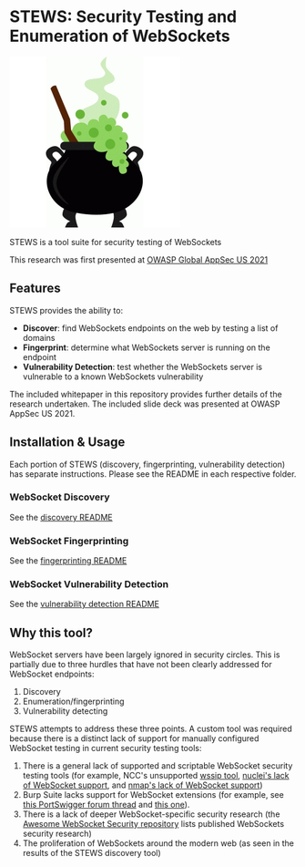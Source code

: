 # STEWS: Security Testing and Enumeration of WebSockets

![STEWS cauldron image](stews-image.jpg)

STEWS is a tool suite for security testing of WebSockets

This research was first presented at
[OWASP Global AppSec US 2021](https://www.youtube.com/watch?v=bMFP71UAbPo)

## Features

STEWS provides the ability to:

- **Discover**: find WebSockets endpoints on the web by testing a list of domains
- **Fingerprint**: determine what WebSockets server is running on the endpoint
- **Vulnerability Detection**: test whether the WebSockets server is vulnerable to a known WebSockets vulnerability

The included whitepaper in this repository provides further details of
the research undertaken.
The included slide deck was presented at OWASP AppSec US 2021.

## Installation & Usage

Each portion of STEWS (discovery, fingerprinting, vulnerability detection)
has separate instructions. Please see the README in each respective folder.

### WebSocket Discovery

See the [discovery README](discovery/README.md)

### WebSocket Fingerprinting

See the [fingerprinting README](fingerprint/README.md)

### WebSocket Vulnerability Detection

See the [vulnerability detection README](vuln-detect/README.md)

## Why this tool?

WebSocket servers have been largely ignored in security circles.
This is partially due to three hurdles that have not been clearly
addressed for WebSocket endpoints:

1. Discovery
2. Enumeration/fingerprinting
3. Vulnerability detecting

STEWS attempts to address these three points. A custom tool was required
because there is a distinct lack of support for manually configured WebSocket
testing in current security testing tools:

1. There is a general lack of supported and scriptable WebSocket security testing tools
   (for example, NCC's unsupported [wssip tool](https://github.com/nccgroup/wssip/issues),
   [nuclei's lack of WebSocket support](https://github.com/projectdiscovery/nuclei/issues/539),
   and [nmap's lack of WebSocket support](https://seclists.org/nmap-dev/2015/q1/134))
2. Burp Suite lacks support for WebSocket extensions (for example, see [this PortSwigger forum thread](https://forum.portswigger.net/thread/websockets-api-support-c8e1660b9f0ab) and [this one](https://forum.portswigger.net/thread/websocket-api-07e77f9ee3dd58552eb770)).
3. There is a lack of deeper WebSocket-specific security research (the [Awesome WebSocket Security repository](https://github.com/PalindromeLabs/awesome-websocket-security) lists published WebSockets security research)
4. The proliferation of WebSockets around the modern web (as seen in the results
   of the STEWS discovery tool)
